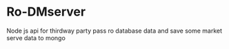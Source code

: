 # Ro-DMserver
Node js api for thirdway party pass ro database data and save some market serve data to mongo
